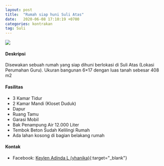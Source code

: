 ```yaml
---
layout: post
title:  "Rumah siap huni Suli Atas"
date:   2020-06-08 17:10:19 +0700
categories: kontrakan
tag: Suli
---
```

<div class="mb-4">
<image src="https://i.imgur.com/cJqtSG5.png" class="img-fluid" />
</div>

#### Deskripsi
Disewakan sebuah rumah yang siap dihuni berlokasi di Suli Atas (Lokasi Perumahan Guru). Ukuran bangunan 6×17 dengan luas tanah sebesar 408 m2

#### Fasilitas
- 3 Kamar Tidur
- 2 Kamar Mandi (Kloset Duduk)
- Dapur
- Ruang Tamu
- Garasi Mobil
- Bak Penampung Air 12.000 Liter
- Tembok Beton Sudah Kelilingi Rumah
- Ada lahan kosong di bagian belakang rumah

#### Kontak
- Facebook: [Keylen Adinda L (yhanika)](https://www.facebook.com/YhaniZoe21 "Keylen Adinda L (yhanika)"){:target="_blank"}